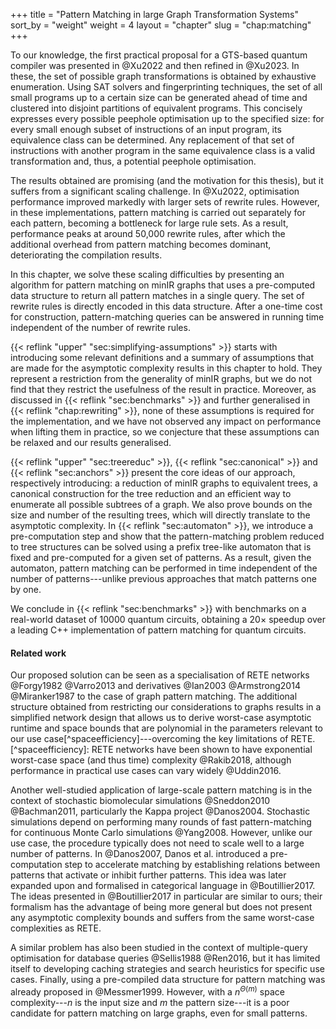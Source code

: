 +++
title = "Pattern Matching in large Graph Transformation Systems"
sort_by = "weight"
weight = 4
layout = "chapter"
slug = "chap:matching"
+++

To our knowledge, the first practical proposal for a GTS-based quantum compiler was presented in @Xu2022 and then refined in @Xu2023. In these, the set of possible graph transformations is obtained by exhaustive enumeration. Using SAT solvers and fingerprinting techniques, the set of all small programs up to a certain size can be generated ahead of time and clustered into disjoint partitions of equivalent programs. This concisely expresses every possible peephole optimisation up to the specified size: for every small enough subset of instructions of an input program, its equivalence class can be determined. Any replacement of that set of instructions with another program in the same equivalence class is a valid transformation and, thus, a potential peephole optimisation.

The results obtained are promising (and the motivation for this thesis), but it suffers from a significant scaling challenge. In @Xu2022, optimisation performance improved markedly with larger sets of rewrite rules. However, in these implementations, pattern matching is carried out separately for each pattern, becoming a bottleneck for large rule sets. As a result, performance peaks at around 50,000 rewrite rules, after which the additional overhead from pattern matching becomes dominant, deteriorating the compilation results.

In this chapter, we solve these scaling difficulties by presenting an algorithm for pattern matching on minIR graphs that uses a pre-computed data structure to return all pattern matches in a single query. The set of rewrite rules is directly encoded in this data structure. After a one-time cost for construction, pattern-matching queries can be answered in running time independent of the number of rewrite rules.

{{< reflink "upper" "sec:simplifying-assumptions" >}} starts with introducing some relevant definitions and a summary of assumptions that are made for the asymptotic complexity results in this chapter to hold. They represent a restriction from the generality of minIR graphs, but we do not find that they restrict the usefulness of the result in practice. Moreover, as discussed in {{< reflink "sec:benchmarks" >}} and further generalised in {{< reflink "chap:rewriting" >}}, none of these assumptions is required for the implementation, and we have not observed any impact on performance when lifting them in practice, so we conjecture that these assumptions can be relaxed and our results generalised.

{{< reflink "upper" "sec:treereduc" >}}, {{< reflink "sec:canonical" >}} and {{< reflink "sec:anchors" >}} present the core ideas of our approach, respectively introducing: a reduction of minIR graphs to equivalent trees, a canonical construction for the tree reduction and an efficient way to enumerate all possible subtrees of a graph. We also prove bounds on the size and number of the resulting trees, which will directly translate to the asymptotic complexity. In {{< reflink "sec:automaton" >}}, we introduce a pre-computation step and show that the pattern-matching problem reduced to tree structures can be solved using a prefix tree-like automaton that is fixed and pre-computed for a given set of patterns. As a result, given the automaton, pattern matching can be performed in time independent of the number of patterns---unlike previous approaches that match patterns one by one.

We conclude in {{< reflink "sec:benchmarks" >}} with benchmarks on a real-world dataset of 10000 quantum circuits, obtaining a $20\times$ speedup over a leading C++ implementation of pattern matching for quantum circuits.

#### Related work

Our proposed solution can be seen as a specialisation of RETE networks @Forgy1982 @Varro2013 and derivatives @Ian2003 @Armstrong2014 @Miranker1987 to the case of graph pattern matching. The additional structure obtained from restricting our considerations to graphs results in a simplified network design that allows us to derive worst-case asymptotic runtime and space bounds that are polynomial in the parameters relevant to our use case[^spaceefficiency]---overcoming the key limitations of RETE. [^spaceefficiency]: RETE networks have been shown to have exponential worst-case space (and thus time) complexity @Rakib2018, although performance in practical use cases can vary widely @Uddin2016.

Another well-studied application of large-scale pattern matching is in the context of stochastic biomolecular simulations @Sneddon2010 @Bachman2011, particularly the Kappa project @Danos2004. Stochastic simulations depend on performing many rounds of fast pattern-matching for continuous Monte Carlo simulations @Yang2008. However, unlike our use case, the procedure typically does not need to scale well to a large number of patterns. In @Danos2007, Danos et al. introduced a pre-computation step to accelerate matching by establishing relations between patterns that activate or inhibit further patterns. This idea was later expanded upon and formalised in categorical language in @Boutillier2017. The ideas presented in @Boutillier2017 in particular are similar to ours; their formalism has the advantage of being more general but does not present any asymptotic complexity bounds and suffers from the same worst-case complexities as RETE.

A similar problem has also been studied in the context of multiple-query optimisation for database queries @Sellis1988 @Ren2016, but it has limited itself to developing caching strategies and search heuristics for specific use cases. Finally, using a pre-compiled data structure for pattern matching was already proposed in @Messmer1999. However, with a $n^{\Theta(m)}$ space complexity---$n$ is the input size and $m$ the pattern size---it is a poor candidate for pattern matching on large graphs, even for small patterns.
